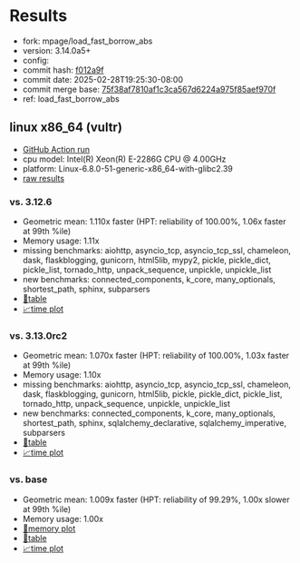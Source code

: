 # Results

- fork: mpage/load_fast_borrow_abs
- version: 3.14.0a5+
- config: 
- commit hash: [f012a9f](https://github.com/mpage/cpython/commit/f012a9f)
- commit date: 2025-02-28T19:25:30-08:00
- commit merge base: [75f38af7810af1c3ca567d6224a975f85aef970f](https://github.com/python/cpython/commit/75f38af7810af1c3ca567d6224a975f85aef970f)
- ref: load_fast_borrow_abs

## linux x86_64 (vultr)

- [GitHub Action run](https://github.com/facebookexperimental/free-threading-benchmarking/actions/runs/13595973450)
- cpu model: Intel(R) Xeon(R) E-2286G CPU @ 4.00GHz
- platform: Linux-6.8.0-51-generic-x86_64-with-glibc2.39
- [raw results](bm-20250228-vultr-x86_64-mpage-load_fast_borrow_abs-3.14.0a5%2B-f012a9f.json)

### vs. 3.12.6

- Geometric mean: 1.110x faster (HPT: reliability of 100.00%, 1.06x faster at 99th %ile)
- Memory usage: 1.11x
- missing benchmarks: aiohttp, asyncio_tcp, asyncio_tcp_ssl, chameleon, dask, flaskblogging, gunicorn, html5lib, mypy2, pickle, pickle_dict, pickle_list, tornado_http, unpack_sequence, unpickle, unpickle_list
- new benchmarks: connected_components, k_core, many_optionals, shortest_path, sphinx, subparsers
- [📄table](bm-20250228-vultr-x86_64-mpage-load_fast_borrow_abs-3.14.0a5%2B-f012a9f-vs-3.12.6.md)
- [📈time plot](bm-20250228-vultr-x86_64-mpage-load_fast_borrow_abs-3.14.0a5%2B-f012a9f-vs-3.12.6.svg)

### vs. 3.13.0rc2

- Geometric mean: 1.070x faster (HPT: reliability of 100.00%, 1.03x faster at 99th %ile)
- Memory usage: 1.10x
- missing benchmarks: aiohttp, asyncio_tcp, asyncio_tcp_ssl, chameleon, dask, flaskblogging, gunicorn, html5lib, pickle, pickle_dict, pickle_list, tornado_http, unpack_sequence, unpickle, unpickle_list
- new benchmarks: connected_components, k_core, many_optionals, shortest_path, sphinx, sqlalchemy_declarative, sqlalchemy_imperative, subparsers
- [📄table](bm-20250228-vultr-x86_64-mpage-load_fast_borrow_abs-3.14.0a5%2B-f012a9f-vs-3.13.0rc2.md)
- [📈time plot](bm-20250228-vultr-x86_64-mpage-load_fast_borrow_abs-3.14.0a5%2B-f012a9f-vs-3.13.0rc2.svg)

### vs. base

- Geometric mean: 1.009x faster (HPT: reliability of 99.29%, 1.00x slower at 99th %ile)
- Memory usage: 1.00x
- [🧠memory plot](bm-20250228-vultr-x86_64-mpage-load_fast_borrow_abs-3.14.0a5%2B-f012a9f-vs-base-mem.svg)
- [📄table](bm-20250228-vultr-x86_64-mpage-load_fast_borrow_abs-3.14.0a5%2B-f012a9f-vs-base.md)
- [📈time plot](bm-20250228-vultr-x86_64-mpage-load_fast_borrow_abs-3.14.0a5%2B-f012a9f-vs-base.svg)

